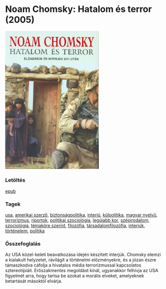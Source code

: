 # <a name="id_343">Noam Chomsky: Hatalom és terror (2005)</a>
<img src="https://github.com/BercziSandor/calibre_lib/raw/main/main/Noam%20Chomsky/Hatalom%20es%20terror%20%28343%29/cover.jpg" alt="cover" width="300"/>

### Letöltés
[epub](https://github.com/BercziSandor/calibre_lib/raw/main/main/Noam%20Chomsky/Hatalom%20es%20terror%20%28343%29/Hatalom%20es%20terror%20-%20Noam%20Chomsky.epub)

### Tagek
[usa](https://github.com/berczisandor/calibre_lib/blob/main/main/_tags/usa.md), [amerikai szerző](https://github.com/berczisandor/calibre_lib/blob/main/main/_tags/amerikai%20szerz%c5%91.md), [biztonságpolitika](https://github.com/berczisandor/calibre_lib/blob/main/main/_tags/biztons%c3%a1gpolitika.md), [interjú](https://github.com/berczisandor/calibre_lib/blob/main/main/_tags/interj%c3%ba.md), [külpolitika](https://github.com/berczisandor/calibre_lib/blob/main/main/_tags/k%c3%bclpolitika.md), [magyar nyelvű](https://github.com/berczisandor/calibre_lib/blob/main/main/_tags/magyar%20nyelv%c5%b1.md), [terrorizmus](https://github.com/berczisandor/calibre_lib/blob/main/main/_tags/terrorizmus.md), [riportok](https://github.com/berczisandor/calibre_lib/blob/main/main/_tags/riportok.md), [politikai szociológia](https://github.com/berczisandor/calibre_lib/blob/main/main/_tags/politikai%20szociol%c3%b3gia.md), [legújabb kor](https://github.com/berczisandor/calibre_lib/blob/main/main/_tags/leg%c3%bajabb%20kor.md), [szépirodalom](https://github.com/berczisandor/calibre_lib/blob/main/main/_tags/sz%c3%a9pirodalom.md), [szociológia](https://github.com/berczisandor/calibre_lib/blob/main/main/_tags/szociol%c3%b3gia.md), [témaköre szerint](https://github.com/berczisandor/calibre_lib/blob/main/main/_tags/t%c3%a9mak%c3%b6re%20szerint.md), [filozófia](https://github.com/berczisandor/calibre_lib/blob/main/main/_tags/filoz%c3%b3fia.md), [társadalomfilozófia](https://github.com/berczisandor/calibre_lib/blob/main/main/_tags/t%c3%a1rsadalomfiloz%c3%b3fia.md), [interjúk](https://github.com/berczisandor/calibre_lib/blob/main/main/_tags/interj%c3%bak.md), [történelem](https://github.com/berczisandor/calibre_lib/blob/main/main/_tags/t%c3%b6rt%c3%a9nelem.md), [politika](https://github.com/berczisandor/calibre_lib/blob/main/main/_tags/politika.md)

### Összefoglalás
<div>
<p>Az USA közel-keleti beavatkozása idején készített interjúk. Chomsky elemzi a kialakult helyzetet, rávilágít a történelmi előzményekre, és a józan észre támaszkodva cáfolja a hivatalos média terrorizmussal kapcsolatos sztereotípiáit. Erőszakmentes megoldást kínál, ugyanakkor felhívja az USA figyelmét arra, hogy tartsa be azokat a morális elveket, amelyeknek betartását másoktól elvárja.</p></div>


